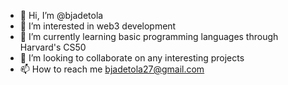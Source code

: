 - 👋 Hi, I’m @bjadetola
- 👀 I’m interested in web3 development
- 🌱 I’m currently learning basic programming languages through Harvard's CS50
- 💞️ I’m looking to collaborate on any interesting projects  
- 📫 How to reach me bjadetola27@gmail.com 

<!---
bjadetola/bjadetola is a ✨ special ✨ repository because its `README.md` (this file) appears on your GitHub profile.
You can click the Preview link to take a look at your changes.
--->
